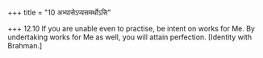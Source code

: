 +++
title = "10 अभ्यासेऽप्यसमर्थोऽसि"

+++
12.10 If you are unable even to practise, be intent on works for Me. By
undertaking works for Me as well, you will attain perfection. \[Identity
with Brahman.\]

